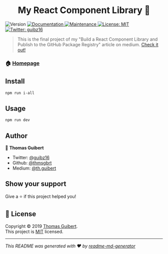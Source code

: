 <h1 align="center">My React Component Library 👋</h1>
<p>
  <img alt="Version" src="https://img.shields.io/badge/version-1.0.0-blue.svg?cacheSeconds=2592000" />
  <a href="https://github.com/thmsgbrt/my-react-component-library#readme" target="_blank">
    <img alt="Documentation" src="https://img.shields.io/badge/documentation-yes-brightgreen.svg" />
  </a>
  <a href="https://github.com/thmsgbrt/my-react-component-library/graphs/commit-activity" target="_blank">
    <img alt="Maintenance" src="https://img.shields.io/badge/Maintained%3F-yes-green.svg" />
  </a>
  <a href="https://github.com/thmsgbrt/my-react-component-library/blob/master/LICENSE" target="_blank">
    <img alt="License: MIT" src="https://img.shields.io/github/license/thmsgbrt/my-react-component-library" />
  </a>
  <a href="https://twitter.com/guibz16" target="_blank">
    <img alt="Twitter: guibz16" src="https://img.shields.io/twitter/follow/guibz16.svg?style=social" />
  </a>
</p>

> This is the final project of my "Build a React Component Library and Publish to the GitHub Package Registry" article on medium. [Check it out!](https://medium.com/better-programming/build-your-very-own-react-component-library-and-publish-it-to-github-package-registry-192a688a51fd)

### 🏠 [Homepage](https://github.com/thmsgbrt/my-react-component-library)

## Install

```sh
npm run i-all
```

## Usage

```sh
npm run dev
```

## Author

👤 **Thomas Guibert**

- Twitter: [@guibz16](https://twitter.com/guibz16)
- Github: [@thmsgbrt](https://github.com/thmsgbrt)
- Medium: [@th.guibert](https://medium.com/@th.guibert)

## Show your support

Give a ⭐️ if this project helped you!

## 📝 License

Copyright © 2019 [Thomas Guibert](https://github.com/thmsgbrt).<br />
This project is [MIT](https://github.com/thmsgbrt/my-react-component-library/blob/master/LICENSE) licensed.

---

_This README was generated with ❤️ by [readme-md-generator](https://github.com/kefranabg/readme-md-generator)_
